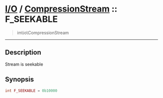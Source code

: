# [I/O](io.md) / [CompressionStream](io-CompressionStream.md) :: F_SEEKABLE
 > im\io\CompressionStream
____

## Description
Stream is seekable

## Synopsis
```php
int F_SEEKABLE = 0b10000
```
